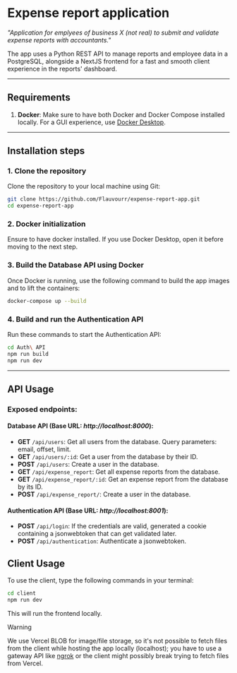 # Expense report application

_"Application for emplyees of business X (not real) to submit and validate expense reports with accountants."_

The app uses a Python REST API to manage reports and employee data in a PostgreSQL, alongside a NextJS frontend for a
fast and smooth client experience in the reports' dashboard.

---

## Requirements

1. **Docker**: Make sure to have both Docker and Docker Compose installed locally. For a GUI experience, use [Docker Desktop](https://www.docker.com/products/docker-desktop).

---

## Installation steps

### 1. Clone the repository

Clone the repository to your local machine using Git:

```bash
git clone https://github.com/Flauvourr/expense-report-app.git
cd expense-report-app
```

### 2. Docker initialization

Ensure to have docker installed. If you use Docker Desktop, open it before moving to the next step.

### 3. Build the Database API using Docker

Once Docker is running, use the following command to build the app images and to lift the containers:

```bash
docker-compose up --build
```

### 4. Build and run the Authentication API

Run these commands to start the Authentication API:

```bash
cd Auth\ API
npm run build
npm run dev
```

---

## API Usage

### Exposed endpoints:

#### Database API (Base URL: _http://localhost:8000_):

- **GET** `/api/users`: Get all users from the database. Query parameters: email, offset, limit.
- **GET** `/api/users/:id`: Get a user from the database by their ID.
- **POST** `/api/users`: Create a user in the database.
- **GET** `/api/expense_report`: Get all expense reports from the database.
- **GET** `/api/expense_report/:id`: Get an expense report from the database by its ID.
- **POST** `/api/expense_report/`: Create a user in the database.

#### Authentication API (Base URL: _http://localhost:8001_):

- **POST** `/api/login`: If the credentials are valid, generated a cookie containing a jsonwebtoken that can get validated later.
- **POST** `/api/authentication`: Authenticate a jsonwebtoken.

## Client Usage

To use the client, type the following commands in your terminal:

```bash
cd client
npm run dev
```

This will run the frontend locally.

> [!WARNING]
> We use Vercel BLOB for image/file storage, so it's not possible to fetch files from the client while hosting the app locally (localhost);
> you have to use a gateway API like [ngrok](https://ngrok.com/) or the client might possibly break trying to fetch
> files from Vercel.
